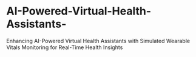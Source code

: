 # AI-Powered-Virtual-Health-Assistants-
Enhancing AI-Powered Virtual Health Assistants with Simulated Wearable Vitals Monitoring for Real-Time Health Insights
